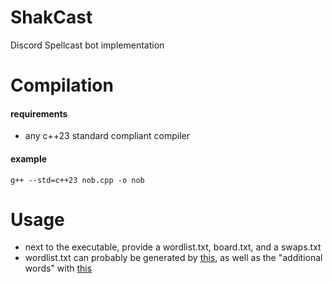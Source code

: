 # ShakCast
Discord Spellcast bot implementation

# Compilation
#### requirements
- any c++23 standard compliant compiler

#### example
```g++ --std=c++23 nob.cpp -o nob```

# Usage
- next to the executable, provide a wordlist.txt, board.txt, and a swaps.txt
- wordlist.txt can probably be generated by [this](http://app.aspell.net/create), as well as the "additional words" with [this](https://github.com/jacksonrayhamilton/wordlist-english)